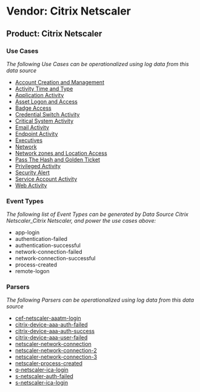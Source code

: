 Vendor: Citrix Netscaler
========================
Product: Citrix Netscaler
-------------------------

### Use Cases

_The following Use Cases can be operationalized using log data from this data source_

* [Account Creation and Management](../UseCases/usecase_account_creation_and_management.md)
* [Activity Time  and Type](../UseCases/usecase_activity_time__and_type.md)
* [Application Activity](../UseCases/usecase_application_activity.md)
* [Asset Logon and Access](../UseCases/usecase_asset_logon_and_access.md)
* [Badge Access](../UseCases/usecase_badge_access.md)
* [Credential Switch Activity](../UseCases/usecase_credential_switch_activity.md)
* [Critical System Activity](../UseCases/usecase_critical_system_activity.md)
* [Email Activity](../UseCases/usecase_email_activity.md)
* [Endpoint Activity](../UseCases/usecase_endpoint_activity.md)
* [Executives](../UseCases/usecase_executives.md)
* [Network](../UseCases/usecase_network.md)
* [Network zones and Location Access](../UseCases/usecase_network_zones_and_location_access.md)
* [Pass The Hash and Golden Ticket](../UseCases/usecase_pass_the_hash_and_golden_ticket.md)
* [Privileged Activity](../UseCases/usecase_privileged_activity.md)
* [Security Alert](../UseCases/usecase_security_alert.md)
* [Service Account Activity](../UseCases/usecase_service_account_activity.md)
* [Web Activity](../UseCases/usecase_web_activity.md)


### Event Types

_The following list of Event Types can be generated by Data Source Citrix Netscaler_Citrix Netscaler, and power the use cases above:_

- app-login
- authentication-failed
- authentication-successful
- network-connection-failed
- network-connection-successful
- process-created
- remote-logon


### Parsers

_The following Parsers can be operationalized using log data from this data source_

* [cef-netscaler-aaatm-login](../Parsers/parserContent_cef-netscaler-aaatm-login.md)
* [citrix-device-aaa-auth-failed](../Parsers/parserContent_citrix-device-aaa-auth-failed.md)
* [citrix-device-aaa-auth-success](../Parsers/parserContent_citrix-device-aaa-auth-success.md)
* [citrix-device-aaa-user-failed](../Parsers/parserContent_citrix-device-aaa-user-failed.md)
* [netscaler-network-connection](../Parsers/parserContent_netscaler-network-connection.md)
* [netscaler-network-connection-2](../Parsers/parserContent_netscaler-network-connection-2.md)
* [netscaler-network-connection-3](../Parsers/parserContent_netscaler-network-connection-3.md)
* [netscaler-process-created](../Parsers/parserContent_netscaler-process-created.md)
* [q-netscaler-ica-login](../Parsers/parserContent_q-netscaler-ica-login.md)
* [s-netscaler-auth-failed](../Parsers/parserContent_s-netscaler-auth-failed.md)
* [s-netscaler-ica-login](../Parsers/parserContent_s-netscaler-ica-login.md)
